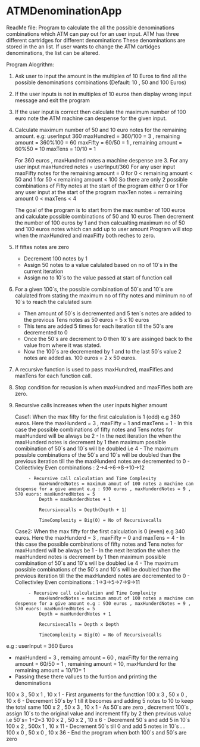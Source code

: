 # ATMDenominationApp

ReadMe file:
Program to calculate the all the possible denominations combinations which ATM can pay out for an user input.
ATM has three different cartridges for different denominations
These denominations are stored in the an list.
If user wants to change the ATM cartidges denominations, the list can be altered.

Program Alogrithm:
1. Ask user to input the amount in the multiples of 10 Euros to find all the possible denominations combinations (Default: 10 , 50 and 100 Euros)
2. If the user inputs is not in multiples of 10 euros then display wrong input message and exit the program
3. If the user input is correct then calculate the maximum number of 100 euro note the ATM machine can despense for the given input.
4. Calculate maximum number of 50 and 10 euro notes for the remaining amount.
	e.g: userInput 360 
	maxHundred = 360/100 = 3 , remaining amount = 360%100 = 60
	maxFifty   = 60/50   = 1 , remaining amount = 60%50   = 10
	maxTens    = 10/10   = 1
	
	For 360 euros , maxHundred notes a machine despense are 3.
	For any user input maxHundred notes = userInput/360
	For any user input maxFifty notes for the remaining amount =  0 for 0 < remaining amount < 50 and 1 for 50 < remaining amount < 100
	So there are only 2 possible combinations of Fifty notes at the start of the program either 0 or 1
	For any user input at the start of the program maxTen notes = remaining amount  0 < maxTens < 4
	
	The goal of the program is to start from the max number of 100 euros and calculate possible combinations of 50 and 10 euros
	Then decrement the number of  100 euros by 1 and then calcualting maximum no of 50 and 100 euros notes which can add up to user amount
	Program will stop when the maxHundred and maxFifty both reches to zero.

6.  If fiftes notes are zero 
    - Decrement 100 notes by 1
	- Assign 50 notes to a value calulated based on no of 10´s in the current iteration 
    - Assign no to 10´s to the value passed at start of function call
	
5. For a given 100´s, the possible comibination of 50´s and 10´s are calulated from stating the maximum no of fifty notes and miminum no of 10´s to reach the calulated sum
	- Then amount of 50´s is decremented and 5 ten´s notes are added to the previous Tens notes as 50 euros = 5 x 10 euros
	- This tens are added 5 times for each iteration till the 50´s are decremented to 0
	- Once the 50´s are decrement to 0 then 10´s are assinged back to the value from where it was stated.
	- Now the 100´s are decremented by 1 and to the last 50´s value 2 notes are added as. 100 euros = 2 x 50 euros.
	
6. A recursive function is used to pass maxHundred, maxFifies and maxTens for each function call.
7. Stop condition for recusion is when maxHundred and maxFifies both are zero.
8. Recursive calls increases when the user inputs higher amount
	
	Case1: When the max fifty for the first calculation is 1 (odd) e.g 360 euros. Here the maxHunderd = 3 , maxFifty = 1 and maxTens = 1
			- In this case the possible combinations of fifty notes and Tens notes for maxHunderd will be always be 2
			- In the next iteration the when the maxHunderd notes is decrement by 1 then maximum possible comibination of 50´s and 10´s will be doubled i.e 4
			- The maximum possible combinations of the 50´s and 10´s will be doubled than the previous iteration till the the maxHunderd notes are decremented to 0
			- Collectivley Even combinations : 2->4->6->8->10->12
			
			- Recursive call calculation and Time Complexity
				maxHundredNotes = maximum amout of 100 notes a machine can despense for a give amount e.g : 930 euros , maxHunderdNotes = 9 , 570 euors: maxHundredNotes = 5
				Depth = maxHunderdNotes + 1
				
				Recursivecalls = Depth(Depth + 1)
		
				TimeComplexity = Big(O) = No of Recursivecalls
			
			
	Case2: When the max fifty for the first calculation is 0 (even) e.g 340 euros. Here the maxHunderd = 3 , maxFifty = 0 and maxTens = 4
			- In this case the possible combinations of fifty notes and Tens notes for maxHunderd will be always be 1
			- In the next iteration the when the maxHunderd notes is decrement by 1 then maximum possible comibination of 50´s and 10´s will be doubled i.e 4
			- The maximum possible combinations of the 50´s and 10´s will be doubled than the previous iteration till the the maxHunderd notes are decremented to 0
			- Collectivley Even combinations : 1->3->5->7->9->11
			
			- Recursive call calculation and Time Complexity
				maxHundredNotes = maximum amout of 100 notes a machine can despense for a give amount e.g : 930 euros , maxHunderdNotes = 9 , 570 euors: maxHundredNotes = 5
				Depth = maxHunderdNotes + 1
				
				Recursivecalls = Depth x Depth
		
				TimeComplexity = Big(O) = No of Recursivecalls


e.g : 
userInput = 360 Euros
- maxHunderd = 3 , remaing amount = 60 , maxFifty for the remaing amount = 60/50 = 1 , remaining amount = 10, maxHunderd for the remaining amount = 10/10= 1
- Passing these there vallues to the funtion and printing the denominations

100 x 3 , 50 x 1 , 10 x 1   - First arguments for the functtion
100 x 3 , 50 x 0 , 10 x 6   - Decrement 50´s by 1 till it becomes and adding 5 notes to 10 to keep the total same
100 x 2 , 50 x 3 , 10 x 1   - As 50´s are zero , decrement 100´s , assign 10´s to the original value and increment fify by 2 then previous value i.e 50´s= 1+2=3
100 x 2 , 50 x 2 , 10 x 6   - Decrement 50´s and add 5 in 10´s
100 x 2 , 500x 1 , 10 x 11  - Decrement 50´s till 0 and add 5 notes in 10´s
.
.
100 x 0 , 50 x 0 , 10 x 36  - End the program when both 100´s and 50´s are zero 

